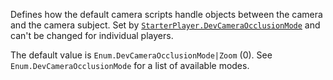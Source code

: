 Defines how the default camera scripts handle objects between the camera
and the camera subject. Set by
[`StarterPlayer.DevCameraOcclusionMode`](https://create.roblox.com/docs/reference/engine/classes/StarterPlayer#DevCameraOcclusionMode) and can't be changed for
individual players.

The default value is `Enum.DevCameraOcclusionMode|Zoom` (0). See
`Enum.DevCameraOcclusionMode` for a list of available modes.